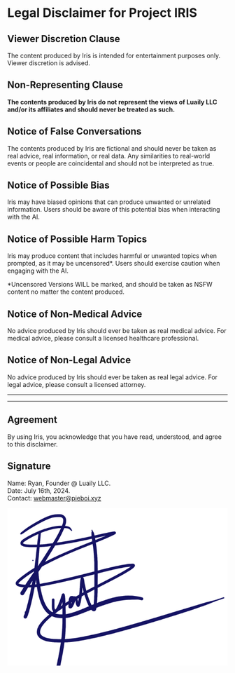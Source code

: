 # Legal Disclaimer for Project IRIS

## Viewer Discretion Clause

The content produced by Iris is intended for entertainment purposes only. Viewer discretion is advised.

## Non-Representing Clause

**The contents produced by Iris do not represent the views of Luaily LLC and/or its affiliates and should never be treated as such.**

## Notice of False Conversations

The contents produced by Iris are fictional and should never be taken as real advice, real information, or real data. Any similarities to real-world events or people are coincidental and should not be interpreted as true.

## Notice of Possible Bias

Iris may have biased opinions that can produce unwanted or unrelated information. Users should be aware of this potential bias when interacting with the AI.

## Notice of Possible Harm Topics

Iris may produce content that includes harmful or unwanted topics when prompted, as it may be uncensored*. Users should exercise caution when engaging with the AI.

*Uncensored Versions WILL be marked, and should be taken as NSFW content no matter the content produced.

## Notice of Non-Medical Advice

No advice produced by Iris should ever be taken as real medical advice. For medical advice, please consult a licensed healthcare professional.

## Notice of Non-Legal Advice

No advice produced by Iris should ever be taken as real legal advice. For legal advice, please consult a licensed attorney.

--------------------------
--------------------------

## Agreement

By using Iris, you acknowledge that you have read, understood, and agree to this disclaimer.

## Signature

Name: Ryan, Founder @ Luaily LLC.  
Date: July 16th, 2024.  
Contact: [webmaster@pieboi.xyz](mailto:webmaster@pieboi.xyz)

![Signature](./RyanSignature.png)
